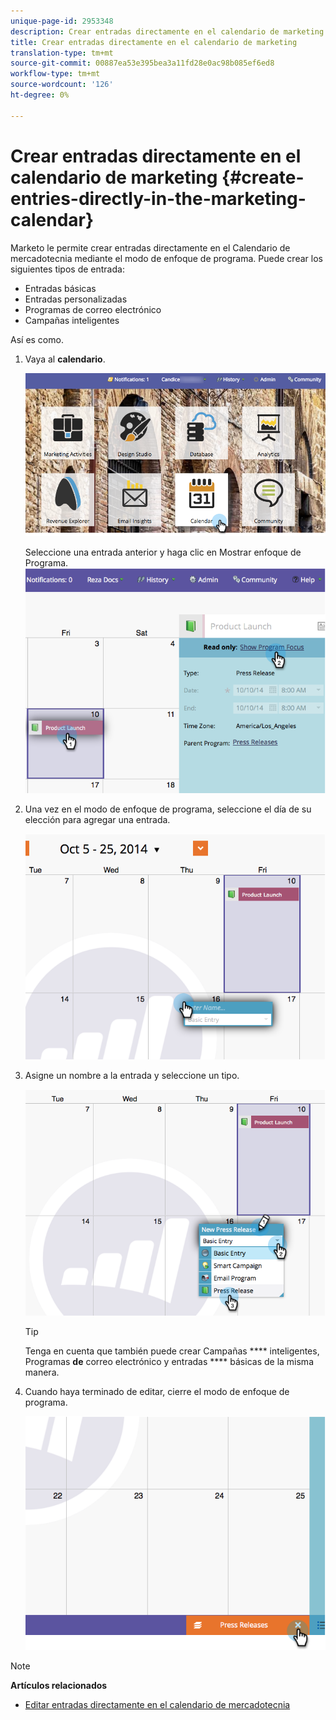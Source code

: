 ```yaml
---
unique-page-id: 2953348
description: Crear entradas directamente en el calendario de marketing - Documentos de marketing - Documentación del producto
title: Crear entradas directamente en el calendario de marketing
translation-type: tm+mt
source-git-commit: 00887ea53e395bea3a11fd28e0ac98b085ef6ed8
workflow-type: tm+mt
source-wordcount: '126'
ht-degree: 0%

---
```



# Crear entradas directamente en el calendario de marketing {#create-entries-directly-in-the-marketing-calendar}

Marketo le permite crear entradas directamente en el Calendario de mercadotecnia mediante el modo de enfoque de programa. Puede crear los siguientes tipos de entrada:

* Entradas básicas
* Entradas personalizadas
* Programas de correo electrónico
* Campañas inteligentes

Así es como.

1. Vaya al **calendario**.

   ![](assets/2017-05-10-15-30-47-2.png)

   Seleccione una entrada anterior y haga clic en Mostrar enfoque de Programa.
   ![](assets/image2014-10-20-13-3a7-3a55.png)

1. Una vez en el modo de enfoque de programa, seleccione el día de su elección para agregar una entrada.

   ![](assets/image2014-10-20-13-3a8-3a6.png)

1. Asigne un nombre a la entrada y seleccione un tipo.

   ![](assets/image2014-10-20-13-3a8-3a19.png)

   >[!TIP]
   >
   >Tenga en cuenta que también puede crear Campañas **** inteligentes, Programas **de** correo electrónico y entradas **** básicas de la misma manera.

1. Cuando haya terminado de editar, cierre el modo de enfoque de programa.

   ![](assets/image2014-10-20-13-3a8-3a29.png)

>[!NOTE]
>
>**Artículos relacionados**
>
>* [Editar entradas directamente en el calendario de mercadotecnia](edit-entries-directly-in-the-marketing-calendar.md)

>



